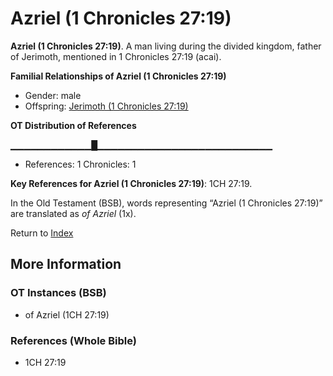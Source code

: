 # Azriel (1 Chronicles 27:19)
**Azriel (1 Chronicles 27:19)**. 
A man living during the divided kingdom, father of Jerimoth, mentioned in 1 Chronicles 27:19 (acai). 




**Familial Relationships of Azriel (1 Chronicles 27:19)**


* Gender: male
* Offspring: [Jerimoth (1 Chronicles 27:19)](Jerimoth.5.md)


**OT Distribution of References**

▁▁▁▁▁▁▁▁▁▁▁▁█▁▁▁▁▁▁▁▁▁▁▁▁▁▁▁▁▁▁▁▁▁▁▁▁▁▁
* References: 1 Chronicles: 1



**Key References for Azriel (1 Chronicles 27:19)**: 
1CH 27:19. 


In the Old Testament (BSB), words representing “Azriel (1 Chronicles 27:19)” are translated as 
*of Azriel* (1x). 




Return to [Index](00-Index.md)

## More Information

### OT Instances (BSB)

* of Azriel (1CH 27:19)



### References (Whole Bible)

* 1CH 27:19



